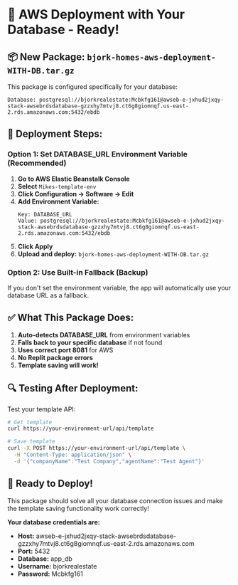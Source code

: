# 🎯 **AWS Deployment with Your Database - Ready!**

## 📦 **New Package:** `bjork-homes-aws-deployment-WITH-DB.tar.gz`

This package is configured specifically for your database:

```
Database: postgresql://bjorkrealestate:Mcbkfg161@awseb-e-jxhud2jxqy-stack-awsebrdsdatabase-gzzxhy7mtvj8.ct6g8giomnqf.us-east-2.rds.amazonaws.com:5432/ebdb
```

## 🚀 **Deployment Steps:**

### **Option 1: Set DATABASE_URL Environment Variable (Recommended)**

1. **Go to AWS Elastic Beanstalk Console**
2. **Select** `Mikes-template-env`
3. **Click Configuration → Software → Edit**
4. **Add Environment Variable:**
   ```
   Key: DATABASE_URL
   Value: postgresql://bjorkrealestate:Mcbkfg161@awseb-e-jxhud2jxqy-stack-awsebrdsdatabase-gzzxhy7mtvj8.ct6g8giomnqf.us-east-2.rds.amazonaws.com:5432/ebdb
   ```
5. **Click Apply**
6. **Upload and deploy:** `bjork-homes-aws-deployment-WITH-DB.tar.gz`

### **Option 2: Use Built-in Fallback (Backup)**

If you don't set the environment variable, the app will automatically use your database URL as a fallback.

## ✅ **What This Package Does:**

1. **Auto-detects DATABASE_URL** from environment variables
2. **Falls back to your specific database** if not found
3. **Uses correct port 8081** for AWS
4. **No Replit package errors**
5. **Template saving will work!**

## 🔍 **Testing After Deployment:**

Test your template API:

```bash
# Get template
curl https://your-environment-url/api/template

# Save template
curl -X POST https://your-environment-url/api/template \
  -H "Content-Type: application/json" \
  -d '{"companyName":"Test Company","agentName":"Test Agent"}'
```

## 🎉 **Ready to Deploy!**

This package should solve all your database connection issues and make the template saving functionality work correctly!

**Your database credentials are:**

- **Host:** awseb-e-jxhud2jxqy-stack-awsebrdsdatabase-gzzxhy7mtvj8.ct6g8giomnqf.us-east-2.rds.amazonaws.com
- **Port:** 5432
- **Database:** app_db
- **Username:** bjorkrealestate
- **Password:** Mcbkfg161

